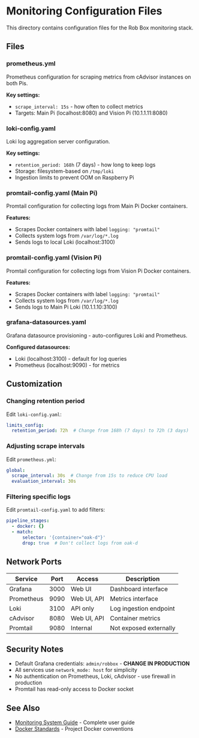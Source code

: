 # Monitoring Configuration Files

This directory contains configuration files for the Rob Box monitoring stack.

## Files

### prometheus.yml
Prometheus configuration for scraping metrics from cAdvisor instances on both Pis.

**Key settings:**
- `scrape_interval: 15s` - how often to collect metrics
- Targets: Main Pi (localhost:8080) and Vision Pi (10.1.1.11:8080)

### loki-config.yaml
Loki log aggregation server configuration.

**Key settings:**
- `retention_period: 168h` (7 days) - how long to keep logs
- Storage: filesystem-based on `/tmp/loki`
- Ingestion limits to prevent OOM on Raspberry Pi

### promtail-config.yaml (Main Pi)
Promtail configuration for collecting logs from Main Pi Docker containers.

**Features:**
- Scrapes Docker containers with label `logging: "promtail"`
- Collects system logs from `/var/log/*.log`
- Sends logs to local Loki (localhost:3100)

### promtail-config.yaml (Vision Pi)
Promtail configuration for collecting logs from Vision Pi Docker containers.

**Features:**
- Scrapes Docker containers with label `logging: "promtail"`
- Collects system logs from `/var/log/*.log`
- Sends logs to Main Pi Loki (10.1.1.10:3100)

### grafana-datasources.yaml
Grafana datasource provisioning - auto-configures Loki and Prometheus.

**Configured datasources:**
- Loki (localhost:3100) - default for log queries
- Prometheus (localhost:9090) - for metrics

## Customization

### Changing retention period

Edit `loki-config.yaml`:
```yaml
limits_config:
  retention_period: 72h  # Change from 168h (7 days) to 72h (3 days)
```

### Adjusting scrape intervals

Edit `prometheus.yml`:
```yaml
global:
  scrape_interval: 30s  # Change from 15s to reduce CPU load
  evaluation_interval: 30s
```

### Filtering specific logs

Edit `promtail-config.yaml` to add filters:
```yaml
pipeline_stages:
  - docker: {}
  - match:
      selector: '{container="oak-d"}'
      drop: true  # Don't collect logs from oak-d
```

## Network Ports

| Service    | Port | Access       | Description              |
|------------|------|--------------|--------------------------|
| Grafana    | 3000 | Web UI       | Dashboard interface      |
| Prometheus | 9090 | Web UI, API  | Metrics interface        |
| Loki       | 3100 | API only     | Log ingestion endpoint   |
| cAdvisor   | 8080 | Web UI, API  | Container metrics        |
| Promtail   | 9080 | Internal     | Not exposed externally   |

## Security Notes

- Default Grafana credentials: `admin/robbox` - **CHANGE IN PRODUCTION**
- All services use `network_mode: host` for simplicity
- No authentication on Prometheus, Loki, cAdvisor - use firewall in production
- Promtail has read-only access to Docker socket

## See Also

- [Monitoring System Guide](../../../docs/guides/MONITORING_SYSTEM.md) - Complete user guide
- [Docker Standards](../../../docs/development/DOCKER_STANDARDS.md) - Project Docker conventions
